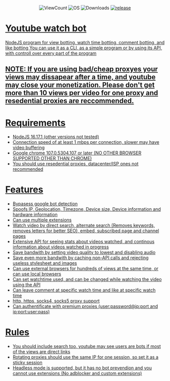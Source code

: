 <p align="center">
    <img alt="ViewCount" src="https://komarev.com/ghpvc/?username=JijaProGamer&color=green">
    <img alt="OS" src="https://img.shields.io/badge/OS-Windows%20/%20Linux-success">
    <img alt="Downloads" src="https://img.shields.io/github/downloads/JijaProGamer/youtubeWatchBot/total.svg">
    <a href="https://github.com/JijaProGamer/youtubeWatchBot/releases/latest">
    <img alt="release" src="https://img.shields.io/github/v/release/JijaProGamer/youtubeWatchBot?color=success">
</p>

# Youtube watch bot

NodeJS program for view botting, watch time botting, comment botting, and like botting
You can use it as a CLI, as a simple program or by using its API, with controll over every part of the program

## NOTE: If you are using bad/cheap proxyes your views may dissapear after a time, and youtube may close your monetization. Please don't get more than 10 views per video for one proxy and resedential proxies are reccommended.

# Requirements

 * NodeJS 16.17.1 (other versions not tested)
 * Connection speed of at least 1 mbps per connection, slower may have video buffering
 * Google chrome 107.0.5304.107 or later (NO OTHER BROWSER SUPPORTED OTHER THAN CHROME)
 * You should use resedential proxies, datacenter/ISP ones not recommended

# Features

 * Bypasess google bot detection
 * Spoofs IP, Geolocation, Timezone, Device size, Device information and hardware information
 * Can use multiple extensions
 * Watch video by direct search, alternate search (Removes keywords, removes letters for better SEO), embed,  subscribed page and channel pages
 * Extensive API for seeing stats about videos watched, and continous information about videos watched in progress
 * Save bandwith by setting video quality to lowest and disabling audio
 * Save even more bandwith by caching non-API calls and rejecting useless stylesheet and images
 * Can use external browsers for hundreds of views at the same time, or can use local browsers
 * Can set watchtime used, and can be changed while watching the video using the API
 * Can leave comment at specific watch time and like at specific watch time
 * http, https, socks4, socks5 proxy support
 * Can authentificate with premium proxies (user:password@ip:port and ip:port:user:pass)

# Rules
 * You should include search too, youtube may see users are bots if most of the views are direct links
 * Rotating proxies should use the same IP for one session, so set it as a sticky session
 * Headless mode is supported, but it has no bot prevendion and you cannot use extensions (No adblocker and custom extensions)